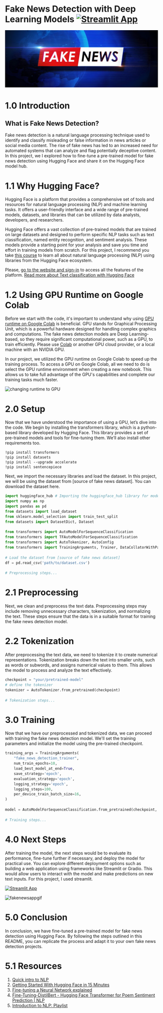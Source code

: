 # Fake News Detection with Deep Learning Models [![Streamlit App](https://img.shields.io/badge/Streamlit-App-yellow)](https://huggingface.co/spaces/ikoghoemmanuell/Fake-News-Detection-App)

![Fake-news](./images/fake-news.jpg)

# 1.0 Introduction

## What is Fake News Detection?

Fake news detection is a natural language processing technique used to identify and classify misleading or false information in news articles or social media content. The rise of fake news has led to an increased need for automated systems that can analyze and flag potentially deceptive content. In this project, we I explored how to fine-tune a pre-trained model for fake news detection using Hugging Face and share it on the Hugging Face model hub.

# 1.1 Why Hugging Face?

Hugging Face is a platform that provides a comprehensive set of tools and resources for natural language processing (NLP) and machine learning tasks. It offers a user-friendly interface and a wide range of pre-trained models, datasets, and libraries that can be utilized by data analysts, developers, and researchers.

Hugging Face offers a vast collection of pre-trained models that are trained on large datasets and designed to perform specific NLP tasks such as text classification, named entity recognition, and sentiment analysis. These models provide a starting point for your analysis and save you time and effort in training models from scratch. For this project, I recommend you take [this course](https://huggingface.co/learn/nlp-course/chapter1/1) to learn all about natural language processing (NLP) using libraries from the Hugging Face ecosystem.

Please, [go to the website and sign-in](https://huggingface.co/) to access all the features of the platform.
[Read more about Text classification with Hugging Face](https://huggingface.co/tasks/text-classification)

# 1.2 Using GPU Runtime on Google Colab

Before we start with the code, it's important to understand why using [GPU runtime on Google Colab](https://www.youtube.com/watch?v=ovpW1Ikd7pY) is beneficial. GPU stands for Graphical Processing Unit, which is a powerful hardware designed for handling complex graphics and computations. The fake news detection models are Deep Learning-based, so they require significant computational power, such as a GPU, to train efficiently. Please use [Colab](https://colab.research.google.com/) or another GPU cloud provider, or a local machine with an NVIDIA GPU.

In our project, we utilized the GPU runtime on Google Colab to speed up the training process. To access a GPU on Google Colab, all we need to do is select the GPU runtime environment when creating a new notebook. This allows us to take full advantage of the GPU's capabilities and complete our training tasks much faster.

![changing runtime to GPU](https://cdn-images-1.medium.com/max/800/1*1NJACD6Geh69ttzA0F09rQ.gif)

# 2.0 Setup

Now that we have understood the importance of using a GPU, let’s dive into the code. We begin by installing the transformers library, which is a python-based library developed by Hugging Face. This library provides a set of pre-trained models and tools for fine-tuning them. We’ll also install other requirements too.

```shell
!pip install transformers
!pip install datasets
!pip install --upgrade accelerate
!pip install sentencepiece
```

Next, we import the necessary libraries and load the dataset. In this project, we will be using the dataset from [source of fake news dataset]. You can download the dataset here.

```python
import huggingface_hub # Importing the huggingface_hub library for model sharing and versioning
import numpy as np
import pandas as pd
from datasets import load_dataset
from sklearn.model_selection import train_test_split
from datasets import DatasetDict, Dataset

from transformers import AutoModelForSequenceClassification
from transformers import TFAutoModelForSequenceClassification
from transformers import AutoTokenizer, AutoConfig
from transformers import TrainingArguments, Trainer, DataCollatorWithPadding

# Load the dataset from [source of fake news dataset]
df = pd.read_csv('path/to/dataset.csv')

# Preprocessing steps...
```

# 2.1 Preprocessing

Next, we clean and preprocess the text data. Preprocessing steps may include removing unnecessary characters, tokenization, and normalizing the text. These steps ensure that the data is in a suitable format for training the fake news detection model.

# 2.2 Tokenization

After preprocessing the text data, we need to tokenize it to create numerical representations. Tokenization breaks down the text into smaller units, such as words or subwords, and assigns numerical values to them. This allows the model to process and analyze the text effectively.

```python
checkpoint = "your/pretrained-model"
# define the tokenizer
tokenizer = AutoTokenizer.from_pretrained(checkpoint)

# Tokenization steps...
```

# 3.0 Training

Now that we have our preprocessed and tokenized data, we can proceed with training the fake news detection model. We'll set the training parameters and initialize the model using the pre-trained checkpoint.

```python
training_args = TrainingArguments(
    "fake_news_detection_trainer",
    num_train_epochs=10,
    load_best_model_at_end=True,
    save_strategy='epoch',
    evaluation_strategy='epoch',
    logging_strategy='epoch',
    logging_steps=100,
    per_device_train_batch_size=16,
)

model = AutoModelForSequenceClassification.from_pretrained(checkpoint, num_labels=2)

# Training steps...
```

# 4.0 Next Steps

After training the model, the next steps would be to evaluate its performance, fine-tune further if necessary, and deploy the model for practical use. You can explore different deployment options such as building a web application using frameworks like Streamlit or Gradio. This would allow users to interact with the model and make predictions on new text inputs. For this project, I used streamlit.

[![Streamlit App](https://img.shields.io/badge/Streamlit-App-yellow)](https://huggingface.co/spaces/ikoghoemmanuell/Fake-News-Detection-App)

![fakenewsappgif](https://github.com/Gitjohhny/FakeNews-Detection-with-deep-learning-models/assets/110716071/18f793bb-d507-4476-b4c8-374c7a7a2809)

# 5.0 Conclusion

In conclusion, we have fine-tuned a pre-trained model for fake news detection using Hugging Face. By following the steps outlined in this README, you can replicate the process and adapt it to your own fake news detection projects.

# 5.1 Resources

1. [Quick intro to NLP](https://www.youtube.com/watch?v=CMrHM8a3hqw)
2. [Getting Started With Hugging Face in 15 Minutes](https://www.youtube.com/watch?v=QEaBAZQCtwE)
3. [Fine-tuning a Neural Network explained](https://www.youtube.com/watch?v=5T-iXNNiwIs)
4. [Fine-Tuning-DistilBert - Hugging Face Transformer for Poem Sentiment Prediction | NLP](https://www.youtube.com/watch?v=zcW2HouIIQg)
5. [Introduction to NLP: Playlist](https://www.youtube.com/playlist?list=PLM8wYQRetTxCCURc1zaoxo9pTsoov3ipY)
